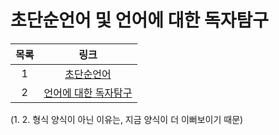 # 초단순언어 및 언어에 대한 독자탐구

| 목록 | 링크 |
| :---: | :---: |
| 1 | [초단순언어](https://faraway6834.github.io/unbeauty/privateNote/Alkali/Forbidden/Personal/TWaMLang/%EC%B4%88%EB%8B%A8%EC%88%9C%EC%96%B8%EC%96%B4_%EB%B0%8F_%EC%96%B8%EC%96%B4%EC%97%90_%EB%8C%80%ED%95%9C_%EB%8F%85%EC%9E%90%ED%83%90%EA%B5%AC/%EC%B4%88%EB%8B%A8%EC%88%9C%EC%96%B8%EC%96%B4) |
| 2 | [언어에 대한 독자탐구](https://faraway6834.github.io/unbeauty/privateNote/Alkali/Forbidden/Personal/TWaMLang/%EC%B4%88%EB%8B%A8%EC%88%9C%EC%96%B8%EC%96%B4_%EB%B0%8F_%EC%96%B8%EC%96%B4%EC%97%90_%EB%8C%80%ED%95%9C_%EB%8F%85%EC%9E%90%ED%83%90%EA%B5%AC/%EC%96%B8%EC%96%B4%EC%97%90_%EB%8C%80%ED%95%9C_%EB%8F%85%EC%9E%90%ED%83%90%EA%B5%AC) |

(1. 2. 형식 양식이 아닌 이유는, 지금 양식이 더 이뻐보이기 때문)